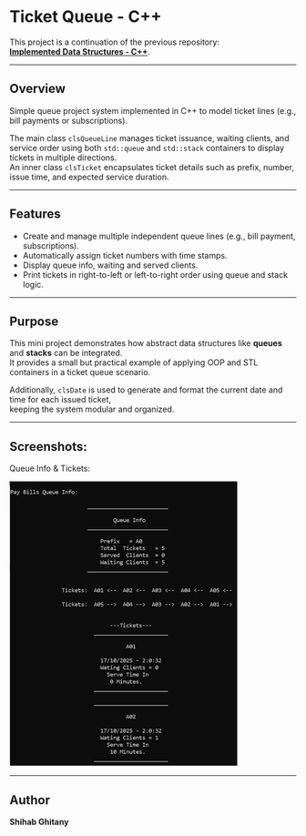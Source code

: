 # Ticket Queue - C++

This project is a continuation of the previous repository:  
[**Implemented Data Structures - C++**](https://github.com/Shehab-Ghitany/implemented-data-structures-cpp).

---

## Overview

Simple queue project system implemented in C++ to model ticket lines (e.g., bill payments or subscriptions).

The main class `clsQueueLine` manages ticket issuance, waiting clients, and service order using both `std::queue` and `std::stack` containers to display tickets in multiple directions.  
An inner class `clsTicket` encapsulates ticket details such as prefix, number, issue time, and expected service duration.

---

## Features

* Create and manage multiple independent queue lines (e.g., bill payment, subscriptions).
* Automatically assign ticket numbers with time stamps.
* Display queue info, waiting and served clients.
* Print tickets in right-to-left or left-to-right order using queue and stack logic.

---

## Purpose

This mini project demonstrates how abstract data structures like **queues** and **stacks** can be integrated.  
It provides a small but practical example of applying OOP and STL containers in a ticket queue scenario.

Additionally, `clsDate` is used to generate and format the current date and time for each issued ticket,  
keeping the system modular and organized.

---

## Screenshots:

Queue Info & Tickets:

![Queue Info Tickets](screenshots/queue-info-tickets.png)

---

## Author

**Shihab Ghitany**
